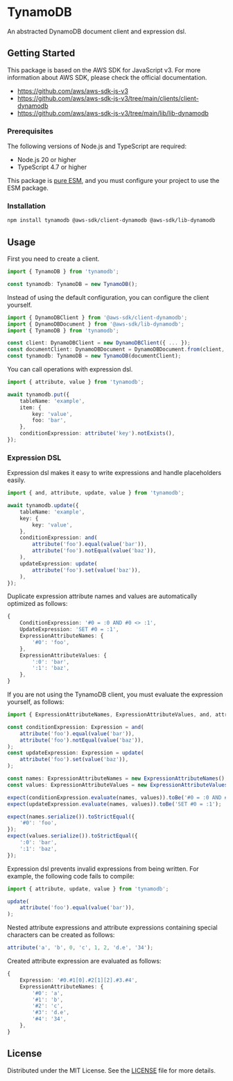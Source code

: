 # TynamoDB

An abstracted DynamoDB document client and expression dsl.

## Getting Started

This package is based on the AWS SDK for JavaScript v3. For more information about AWS SDK, please check the official documentation.

- <https://github.com/aws/aws-sdk-js-v3>
- <https://github.com/aws/aws-sdk-js-v3/tree/main/clients/client-dynamodb>
- <https://github.com/aws/aws-sdk-js-v3/tree/main/lib/lib-dynamodb>

### Prerequisites

The following versions of Node.js and TypeScript are required:

- Node.js 20 or higher
- TypeScript 4.7 or higher

This package is [pure ESM](https://gist.github.com/sindresorhus/a39789f98801d908bbc7ff3ecc99d99c), and you must configure your project to use the ESM package.

### Installation

```sh
npm install tynamodb @aws-sdk/client-dynamodb @aws-sdk/lib-dynamodb
```

## Usage

First you need to create a client.

```typescript
import { TynamoDB } from 'tynamodb';

const tynamodb: TynamoDB = new TynamoDB();
```

Instead of using the default configuration, you can configure the client yourself.

```typescript
import { DynamoDBClient } from '@aws-sdk/client-dynamodb';
import { DynamoDBDocument } from '@aws-sdk/lib-dynamodb';
import { TynamoDB } from 'tynamodb';

const client: DynamoDBClient = new DynamoDBClient({ ... });
const documentClient: DynamoDBDocument = DynamoDBDocument.from(client, { ... });
const tynamodb: TynamoDB = new TynamoDB(documentClient);
```

You can call operations with expression dsl.

```typescript
import { attribute, value } from 'tynamodb';

await tynamodb.put({
    tableName: 'example',
    item: {
        key: 'value',
        foo: 'bar',
    },
    conditionExpression: attribute('key').notExists(),
});
```

### Expression DSL

Expression dsl makes it easy to write expressions and handle placeholders easily.

```typescript
import { and, attribute, update, value } from 'tynamodb';

await tynamodb.update({
    tableName: 'example',
    key: {
        key: 'value',
    },
    conditionExpression: and(
        attribute('foo').equal(value('bar')),
        attribute('foo').notEqual(value('baz')),
    ),
    updateExpression: update(
        attribute('foo').set(value('baz')),
    ),
});
```

Duplicate expression attribute names and values ​​are automatically optimized as follows:

```typescript
{
    ConditionExpression: '#0 = :0 AND #0 <> :1',
    UpdateExpression: 'SET #0 = :1',
    ExpressionAttributeNames: {
        '#0': 'foo',
    },
    ExpressionAttributeValues: {
        ':0': 'bar',
        ':1': 'baz',
    },
}
```

If you are not using the TynamoDB client, you must evaluate the expression yourself, as follows:

```typescript
import { ExpressionAttributeNames, ExpressionAttributeValues, and, attribute, update, value } from 'tynamodb';

const conditionExpression: Expression = and(
    attribute('foo').equal(value('bar')),
    attribute('foo').notEqual(value('baz')),
);
const updateExpression: Expression = update(
    attribute('foo').set(value('baz')),
);

const names: ExpressionAttributeNames = new ExpressionAttributeNames();
const values: ExpressionAttributeValues = new ExpressionAttributeValues();

expect(conditionExpression.evaluate(names, values)).toBe('#0 = :0 AND #0 <> :1');
expect(updateExpression.evaluate(names, values)).toBe('SET #0 = :1');

expect(names.serialize()).toStrictEqual({
    '#0': 'foo',
});
expect(values.serialize()).toStrictEqual({
    ':0': 'bar',
    ':1': 'baz',
});
```

Expression dsl prevents invalid expressions from being written. For example, the following code fails to compile:

```typescript
import { attribute, update, value } from 'tynamodb';

update(
    attribute('foo').equal(value('bar')),
);
```

Nested attribute expressions and attribute expressions containing special characters can be created as follows:

```typescript
attribute('a', 'b', 0, 'c', 1, 2, 'd.e', '34');
```

Created attribute expression are evaluated as follows:

```typescript
{
    Expression: '#0.#1[0].#2[1][2].#3.#4',
    ExpressionAttributeNames: {
        '#0': 'a',
        '#1': 'b',
        '#2': 'c',
        '#3': 'd.e',
        '#4': '34',
    },
}
```

## License

Distributed under the MIT License. See the [LICENSE](https://github.com/choi-jack/tynamodb/blob/main/LICENSE) file for more details.
